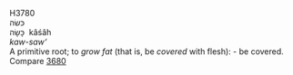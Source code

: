 <body>
  <p>H3780<br>  כּשׂה  <br> כָּשָׂה  ‎  kâśâh  <br><i>kaw-saw‘ </i><br>A primitive root; to <i>grow</i> <i>fat</i> (that is, be <i>covered</i> with flesh): - be covered. Compare <a href="h3680.htm">3680</a> <br></p>
 </body>